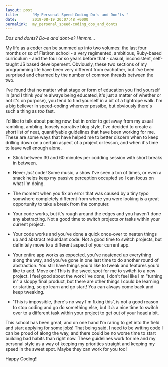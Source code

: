 ```yaml
---
layout: post
title:      "My Personal Speed-Coding Do's and Don'ts "
date:       2019-08-19 20:07:48 +0000
permalink:  my_personal_speed-coding_dos_and_donts
---
```


*Dos and donts? Do-s and dont-s? Hmmm...*


My life as a coder can be summed up into two volumes: the last four months or so of Flatiron school - a very regimented, ambitious, Ruby-based curriculum - and the four or so years before that - casual, inconsistent, self-taught JS based developement. Obviously, these two sections of my programming life have been very different from eachother, but I've been surprised and charmed by the number of common threads between the two. 

I've found that no matter what stage or form of education you find yourself in (and I think you're always being educated, it's just a matter of whether or not it's on purpose), you tend to find yourself in a bit of a tightrope walk. I'm a big believer in speed-coding wherever possibe, but obviously there's such a thing as *too* fast.

I'd like to talk about pacing now, but in order to get away from my usual rambling, ambling, loosely narrative blog style, I've decided to create a short list of neat, quantifyable guidelines that have been working for me. These are some ways that have helped me to better discern when to keep drilling down on a certain aspect of a project or lesson, and when it's time to leave well enough alone. 


* Stick between 30 and 60 minutes per codding session with short breaks in between.

* Never *just* code! Some music, a show I've seen a ton of times, or even a snack helps keep my passive perception occupied so I can focus on what I'm doing.

* The moment when you fix an error that was caused by a tiny typo somwhere completely different from where you were looking is a great opportunity to take a break from the computer.

* Your code works, but it's rough around the edges and you haven't done any abstracting. Not a good time to switch projects *or* tasks within your current project.

* Your code works and you've done a quick once-over to neaten things up and abstract redundant code. Not a good time to switch projects, but definitely move to a different aspect of your current app.

* Your entire app works as expected, you've neatened up everything along the way, and you've gone in one last time to do another round of abstraction. You still have things you'd like to tweak and features you'd like to add. Move on! This is the sweet spot for me to switch to a new project. I feel good about the work I've done, I don't feel like I'm "turning in" a sloppy final product, but there are other things I could be learning or starting, so go learn and go start! You can always come back and keep tweaking.

* 'This is impossible, there's no way I'm fixing this', is not a good reason to stop coding and go do something else, but it *is* a nice time to switch over to a different task within your project to get out of your head a bit.


This school has been great, and on one hand I'm raring to get into the field and start applying for some jobs! That being said, I need to be writing code I can be proud of along the way, and there could be no worse time to start building bad habits than right now. These guidelines work for me and my personal style as a way of keeping my priorities straight and keeping my speed in the sweet spot. Maybe they can work for you too! 

Happy Coding!!


